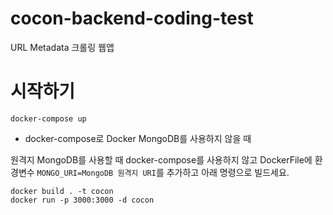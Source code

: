 # cocon-backend-coding-test
URL Metadata 크롤링 웹앱

# 시작하기
```docker
docker-compose up 
```

- docker-compose로 Docker MongoDB를 사용하지 않을 때

원격지 MongoDB를 사용할 때 docker-compose를 사용하지 않고 DockerFile에 환경변수 ```MONGO_URI=MongoDB 원격지 URI```를 추가하고 아래 명령으로 빌드세요.

```docker
docker build . -t cocon
docker run -p 3000:3000 -d cocon
```
